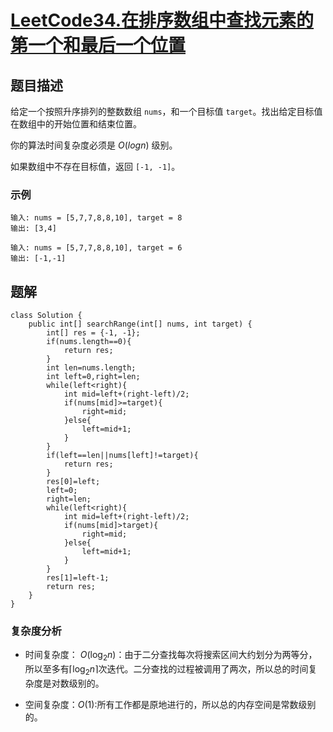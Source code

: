 # [LeetCode34.在排序数组中查找元素的第一个和最后一个位置](https://leetcode-cn.com/problems/find-first-and-last-position-of-element-in-sorted-array/)
## 题目描述
给定一个按照升序排列的整数数组 `nums`，和一个目标值 `target`。找出给定目标值在数组中的开始位置和结束位置。

你的算法时间复杂度必须是 $O(logn)$ 级别。

如果数组中不存在目标值，返回 `[-1, -1]`。

### 示例
```
输入: nums = [5,7,7,8,8,10], target = 8
输出: [3,4]

输入: nums = [5,7,7,8,8,10], target = 6
输出: [-1,-1]
```
## 题解
```
class Solution {
    public int[] searchRange(int[] nums, int target) {
        int[] res = {-1, -1};
        if(nums.length==0){
            return res;
        }
        int len=nums.length;
        int left=0,right=len;
        while(left<right){
            int mid=left+(right-left)/2;
            if(nums[mid]>=target){
                right=mid;
            }else{
                left=mid+1;
            }
        }
        if(left==len||nums[left]!=target){
            return res;
        }
        res[0]=left;
        left=0;
        right=len;
        while(left<right){
            int mid=left+(right-left)/2;
            if(nums[mid]>target){
                right=mid;
            }else{
                left=mid+1;
            }
        }
        res[1]=left-1;
        return res;
    }
}
```
### 复杂度分析
- 时间复杂度： $O\left(\log _{2} n\right)$：由于二分查找每次将搜索区间大约划分为两等分，所以至多有$\left\lceil\log _{2} n\right\rceil$次迭代。二分查找的过程被调用了两次，所以总的时间复杂度是对数级别的。

- 空间复杂度：$O(1)$:所有工作都是原地进行的，所以总的内存空间是常数级别的。
